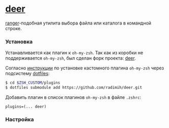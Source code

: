 # [deer](https://github.com/Vifon/deer)

[ranger](http://www.nongnu.org/ranger/)-подобная утилита выбора файла или каталога в командной строке.

### Установка

Устанавливается как плагин к `oh-my-zsh`. Так как из коробки не поддерживается `oh-my-zsh`, был сделан
форк проекта: [deer](https://github.com/radimih/deer).

Согласно [инструкции](https://github.com/radimih/HOWTOS/blob/master/apps/zsh.md#Установка-стороннего-плагина-не-входящего-в-oh-my-zsh)
по установке кастомного плагина `oh-my-zsh` через подсистему [dotfiles]():

```bash
$ cd $ZSH_CUSTOM/plugins
$ dotfiles submodule add https://github.com/radimih/deer.git
```

Добавить плагин в список плагинов `oh-my-zsh` в файле `.zshrc`:

```
plugins=(... deer)
```

### Настройка
